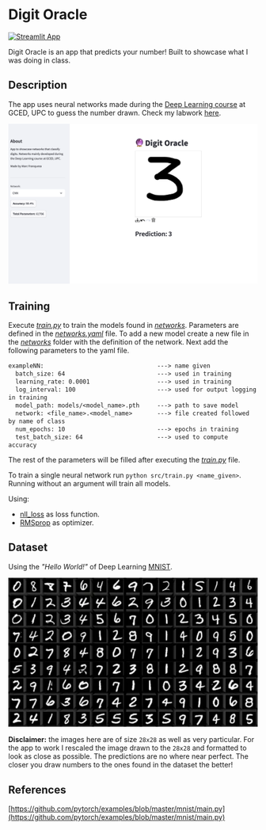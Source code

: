 # Digit Oracle

[![Streamlit App](https://static.streamlit.io/badges/streamlit_badge_black_white.svg)](https://digit-oracle.streamlit.app)

Digit Oracle is an app that predicts your number! Built to showcase what I was doing in class.

## Description
The app uses neural networks made during the [Deep Learning course](https://www.fib.upc.edu/en/studies/bachelors-degrees/bachelor-degree-data-science-and-engineering/curriculum/syllabus/AA2-GCED) at GCED, UPC to guess the number drawn. Check my labwork [here](https://github.com/marcfranquesa/gced-coursework/tree/main/AA2).

<p align="center">
  <img src="static/app.png" />
</p>

## Training
Execute [*train.py*](src/train.py) to train the models found in [*networks*](src/networks). Parameters are defined in the [*networks.yaml*](src/networks.yaml) file. To add a new model create a new file in the [*networks*](src/networks) folder with the definition of the network. Next add the following parameters to the yaml file.
```
exampleNN:                                ---> name given
  batch_size: 64                          ---> used in training
  learning_rate: 0.0001                   ---> used in training
  log_interval: 100                       ---> used for output logging in training
  model_path: models/<model_name>.pth     ---> path to save model
  network: <file_name>.<model_name>       ---> file created followed by name of class
  num_epochs: 10                          ---> epochs in training
  test_batch_size: 64                     ---> used to compute accuracy
```

The rest of the parameters will be filled after executing the [*train.py*](src/train.py) file.

To train a single neural network run `python src/train.py <name_given>`. Running without an argument will train all models.

Using:
* [nll_loss](https://pytorch.org/docs/stable/generated/torch.nn.functional.nll_loss.html) as loss function.
* [RMSprop](https://pytorch.org/docs/stable/generated/torch.optim.RMSprop.html) as optimizer.

## Dataset
Using the *"Hello World!"* of Deep Learning [MNIST](https://en.wikipedia.org/wiki/MNIST_database).

<p align="center">
  <img src="static/MNIST.webp" />
</p>

**Disclaimer:** the images here are of size `28x28` as well as very particular. For the app to work I rescaled the image drawn to the `28x28` and formatted to look as close as possible. The predictions are no where near perfect. The closer you draw numbers to the ones found in the dataset the better!

## References
[https://github.com/pytorch/examples/blob/master/mnist/main.py](https://github.com/pytorch/examples/blob/master/mnist/main.py)
